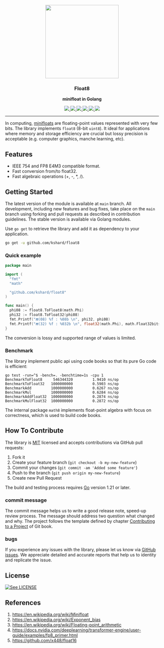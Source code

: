 <p align="center">
  <img src="./doc/hnsw.svg" height="240" />
  <h3 align="center">Float8</h3>
  <p align="center"><strong>minifloat in Golang</strong></p>

  <p align="center">
    <!-- Version -->
    <a href="https://github.com/kshard/float8/releases">
      <img src="https://img.shields.io/github/v/tag/kshard/float8?label=version" />
    </a>
    <!-- Documentation -->
    <a href="https://pkg.go.dev/github.com/kshard/float8">
      <img src="https://pkg.go.dev/badge/github.com/kshard/float8" />
    </a>
    <!-- Build Status -->
    <a href="https://github.com/kshard/float8/actions/">
      <img src="https://github.com/kshard/float8/workflows/build/badge.svg" />
    </a>
    <!-- GitHub -->
    <a href="http://github.com/kshard/float8">
      <img src="https://img.shields.io/github/last-commit/kshard/float8.svg" />
    </a>
    <!-- Coverage -->
    <a href="https://coveralls.io/github/kshard/float8?branch=main">
      <img src="https://coveralls.io/repos/github/kshard/float8/badge.svg?branch=main" />
    </a>
    <!-- Go Card -->
    <a href="https://goreportcard.com/report/github.com/kshard/float8">
      <img src="https://goreportcard.com/badge/github.com/kshard/float8" />
    </a>
  </p>
</p>

--- 

In computing, [minifloats](https://en.wikipedia.org/wiki/Minifloat) are floating-point values represented with very few bits. The library implements `float8` (8-bit `uint8`). It ideal for applications where memory and storage efficiency are crucial but lossy precision is acceptable (e.g. computer graphics, manche learning, etc).

## Features

- IEEE 754 and FP8 E4M3 compatible format.
- Fast conversion from/to float32.
- Fast algebraic operations (+, -, *, /).

## Getting Started

The latest version of the module is available at `main` branch. All development, including new features and bug fixes, take place on the `main` branch using forking and pull requests as described in contribution guidelines. The stable version is available via Golang modules.

Use `go get` to retrieve the library and add it as dependency to your application.

```bash
go get -u github.com/kshard/float8
```

### Quick example

```go
package main

import (
  "fmt"
  "math"

  "github.com/kshard/float8"
)

func main() {
  phi08 := float8.ToFloat8(math.Phi)
  phi32 := float8.ToFloat32(phi08)
  fmt.Printf("𝝅(08) %f : %08b \n", phi32, phi08)
  fmt.Printf("𝝅(32) %f : %032b \n", float32(math.Phi), math.Float32bits(math.Phi))
}
```

The conversion is lossy and supported range of values is limited.


### Benchmark

The library implement public api using code books so that its pure Go code is efficient:

```
go test -run=^$ -bench=. -benchtime=1s -cpu 1
BenchmarkToFloat8     546344320         1.9410 ns/op
BenchmarkToFloat32   1000000000         0.5903 ns/op
BenchmarkAdd         1000000000         0.6267 ns/op
BenchmarkMul         1000000000         0.6284 ns/op
BenchmarkAddFloat32  1000000000         0.2874 ns/op
BenchmarkMulFloat32  1000000000         0.2872 ns/op
```

The internal package `math8` implements float-point algebra with focus on correctness, which is used to build code books.


## How To Contribute

The library is [MIT](LICENSE) licensed and accepts contributions via GitHub pull requests:

1. Fork it
2. Create your feature branch (`git checkout -b my-new-feature`)
3. Commit your changes (`git commit -am 'Added some feature'`)
4. Push to the branch (`git push origin my-new-feature`)
5. Create new Pull Request

The build and testing process requires [Go](https://golang.org) version 1.21 or later.


### commit message

The commit message helps us to write a good release note, speed-up review process. The message should address two question what changed and why. The project follows the template defined by chapter [Contributing to a Project](http://git-scm.com/book/ch5-2.html) of Git book.

### bugs

If you experience any issues with the library, please let us know via [GitHub issues](https://github.com/kshard/float8/issue). We appreciate detailed and accurate reports that help us to identity and replicate the issue. 


## License

[![See LICENSE](https://img.shields.io/github/license/kshard/float8.svg?style=for-the-badge)](LICENSE)


## References

1. https://en.wikipedia.org/wiki/Minifloat
2. https://en.wikipedia.org/wiki/Exponent_bias
3. https://en.wikipedia.org/wiki/Floating-point_arithmetic
4. https://docs.nvidia.com/deeplearning/transformer-engine/user-guide/examples/fp8_primer.html
5. https://github.com/x448/float16